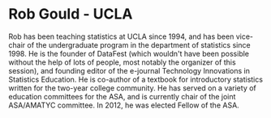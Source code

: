 # Rob Gould - UCLA

Rob has been teaching statistics at UCLA since 1994, and has been vice-chair of the undergraduate program in the department of statistics since 1998. He is the founder of DataFest (which wouldn't have been possible without the help of lots of people, most notably the organizer of this session), and founding editor of the e-journal Technology Innovations in Statistics Education. He is co-author of a textbook for introductory statistics written for the two-year college community.   He has served on a variety of education committees for the ASA, and is currently chair of the joint ASA/AMATYC committee.  In 2012, he was elected Fellow of the ASA.
